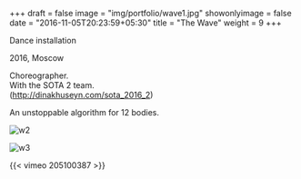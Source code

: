 +++
draft = false
image = "img/portfolio/wave1.jpg"
showonlyimage = false
date = "2016-11-05T20:23:59+05:30"
title = "The Wave"
weight = 9
+++

Dance installation

2016, Moscow

<!--more-->

Choreographer.  
With the SOTA 2 team.  
(http://dinakhuseyn.com/sota_2016_2)

An unstoppable algorithm for 12 bodies.

![w2][1]

![w3][2]

{{< vimeo 205100387 >}}

[2]: /img/portfolio/wave2.jpg
[1]: /img/portfolio/wave3.jpg

